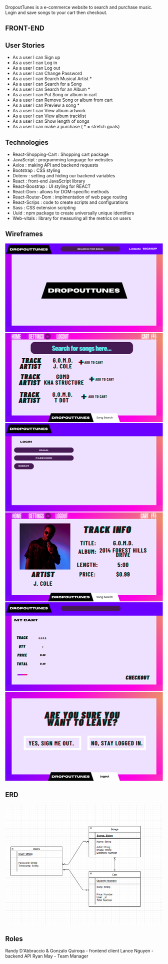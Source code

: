 DropoutTunes is a e-commerce website to search and purchase music.
Login and save songs to your cart then checkout.

## FRONT-END

## User Stories
- As a user I can Sign up
- As a user I can Log in
- As a user I can Log out
- As a user I can Change Password
- As a user I can Search Musical Artist *
- As a user I can Search for a Song
- As a user I can Search for an Album *
- As a user I can Put Song or album in cart
- As a user I can Remove Song or album from cart
- As a user I can Preview a song *
- As a user I can View album artwork
- As a user I can View album tracklist
- As a user I can Show length of songs
- As a user I can make a purchase
( * = stretch goals)


## Technologies
- React-Shopping-Cart : Shopping cart package  
- JavaScript : programming language for websites
- Axios : making API and backend requests
- Bootstrap : CSS styling
- Dotenv : setting and hiding our backend variables
- React : front-end JavaScript library
- React-Boostrap : UI styling for REACT
- React-Dom : allows for DOM-specific methods
- React-Router-Dom : implmentation of web page routing
- React-Scrips : code to create scripts and configurations
- Sass : CSS extension scripting
- Uuid : npm package to create universally unique identifiers
- Web-vitals : library for measuring all the metrics on users

## Wireframes

![Home](./public/assets/images/Index%20Page.png)
![Search](./public/assets/images/Search%20Page%20Logged%20In.png)
![Login](./public/assets/images/Login.png)
![Show](./public/assets/images/Show%20Page.png)
![Cart](./public/assets/images/Cart.png)
![Logout](./public/assets/images/logout.png)

## ERD
![ERD](./public/assets/images/ERD/ERD.png)


## Roles
Randy D'Abbraccio & Gonzalo Quiroqa - frontend client
Lance Nguyen - backend API
Ryan May - Team Manager